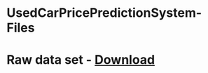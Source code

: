 # UsedCarPricePredictionSystem-Files


# Raw data set - [Download](https://drive.google.com/open?id=10uHx8frC71x5cpAPEcyUwjRzW5fJe4GU)
